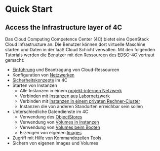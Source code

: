 # Quick Start

## Access the Infrastructure layer of 4C

Das Cloud Computing Competence Center (4C) bietet eine OpenStack Cloud Infrastructure an. Die Benutzer können dort virtuelle Maschine starten und Daten in der IaaS Cloud Schicht verwalten. Mit den folgenden Tutorials werden die Benutzer mit den Ressourcen des EDSC-4C vertraut gemacht:  
* [Einführung](https://youtu.be/9FNMonJ6CvY) und Beantragung von Cloud-Ressourcen
* Konfiguration von [Netzwerken](https://youtu.be/DL6UnDuApPs) 
* [Sicherheitskonzepte](https://youtu.be/lYJhgrL2rKw) im 4C
* Starten von Instanzen
  * Alle Instanzen in einem [projekt-internen Netzwerk](https://youtu.be/6KJihJKYxnM)
  * Verbinden mit [Instanzen aus Labornetzwerk](https://youtu.be/3jWIOlT3xzk)
  * Verbinden mit [Instanzen in einem privaten Rechner-Cluster](https://youtu.be/JnGwbxwLgms)
  * Instanzen die von anderen Standorten erreichbar sein sollen
* Unterschiedliche Datendienste im 4C 
  * Verwendung des [ObjectStores](https://youtu.be/oDMOjyyojIc)
  * Verwendung von [Volumes in Instanzen](https://youtu.be/be1mR1_mhlY)
  * Verwendung von [Volumes beim Booten](https://youtu.be/bemIUnaXmhA)
  * Erzeugen von eigenen [Images](https://youtu.be/UdWTAoZBxRI)
* Zugriff mit Hilfe von Kommandozeilen Tools
* Sichern von eigenen Images und Volumes

